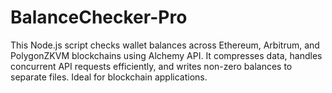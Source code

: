 # BalanceChecker-Pro
This Node.js script checks wallet balances across Ethereum, Arbitrum, and PolygonZKVM blockchains using Alchemy API. It compresses data, handles concurrent API requests efficiently, and writes non-zero balances to separate files. Ideal for blockchain applications.
